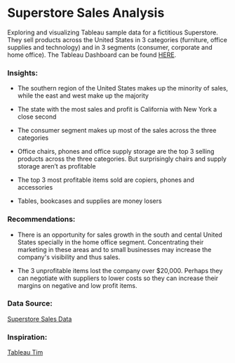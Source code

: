 #  Superstore Sales Analysis 

Exploring and visualizing Tableau sample data for a fictitious Superstore. They sell products across the United States in 3 categories (furniture, office supplies and technology) and in 3 segments (consumer, corporate and home office). The Tableau Dashboard can be found [HERE](https://public.tableau.com/app/profile/jacqueline.alsina/viz/SuperstoreSales_16808929729910/Dashboard1).  

### Insights: 

- The southern region of the United States makes up the minority of sales, while the east and west make up the majority 

- The state with the most sales and profit is California with New York a close second 

- The consumer segment makes up most of the sales across the three categories 

- Office chairs, phones and office supply storage are the top 3 selling products across the three categories. But surprisingly chairs and supply storage aren’t as profitable 

- The top 3 most profitable items sold are copiers, phones and accessories 

- Tables, bookcases and supplies are money losers 

### Recommendations: 

- There is an opportunity for sales growth in the south and cental United States specially in the home office segment. Concentrating their marketing in these areas and to small businesses may increase the company's visibility and thus sales.  

- The 3 unprofitable items lost the company over $20,000. Perhaps they can negotiate with suppliers to lower costs so they can increase their margins on negative and low profit items. 

### Data Source:  

[Superstore Sales Data](https://public.tableau.com/app/resources/sample-data) 
 

### Inspiration:  

[Tableau Tim](https://youtu.be/-Aj8IlC0IEA) 
